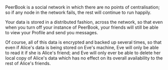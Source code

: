 PeerBook is a social network in which there are no points of centralisation; so if any node in the network fails, the rest will continue to run happily.

Your data is stored in a distributed fashion, across the network, so that even when you turn off your instance of PeerBook, your friends will still be able to view your Profile and send you messages.

Of course, all of this data is encrypted and backed up several times, so that even if Alice's data is being stored on Eve's machine, Eve will only be able to read it if she is Alice's friend; and Eve will only ever be able to delete her local copy of Alice's data which has no effect on its overall availability to the rest of Alice's friends.